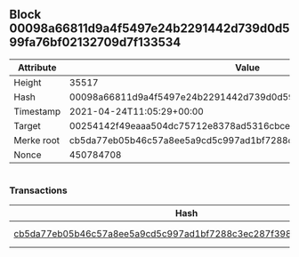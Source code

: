 ## Block 00098a66811d9a4f5497e24b2291442d739d0d599fa76bf02132709d7f133534

Attribute | Value
--- | ---
Height | 35517
Hash | 00098a66811d9a4f5497e24b2291442d739d0d599fa76bf02132709d7f133534
Timestamp | 2021-04-24T11:05:29+00:00
Target | 00254142f49eaaa504dc75712e8378ad5316cbcead634704b3734b6271167cc4
Merke root | cb5da77eb05b46c57a8ee5a9cd5c997ad1bf7288c3ec287f398abdf0b954d33f
Nonce | 450784708

```

```

### Transactions

Hash | Amount
--- | ---
[cb5da77eb05b46c57a8ee5a9cd5c997ad1bf7288c3ec287f398abdf0b954d33f](cb5da77eb05b46c57a8ee5a9cd5c997ad1bf7288c3ec287f398abdf0b954d33f.md) | 10.00000000 SKEPTI 
